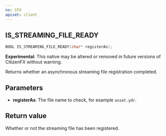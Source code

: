 ```yaml
---
ns: CFX
apiset: client
---
```

## IS_STREAMING_FILE_READY

```c
BOOL IS_STREAMING_FILE_READY(char* registerAs);
```

**Experimental**: This native may be altered or removed in future versions of CitizenFX without warning.

Returns whether an asynchronous streaming file registration completed.

## Parameters
* **registerAs**: The file name to check, for example `asset.ydr`.

## Return value
Whether or not the streaming file has been registered.